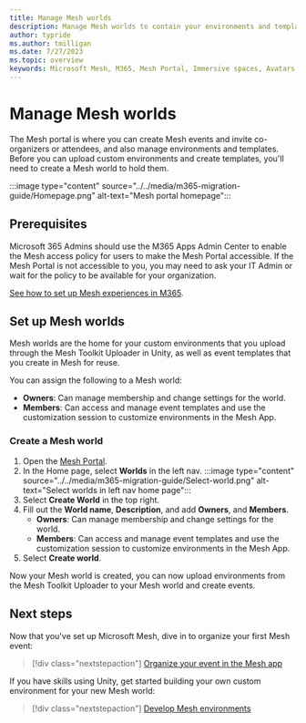 ```yaml
---
title: Manage Mesh worlds
description: Manage Mesh worlds to contain your environments and templates.
author: typride
ms.author: tmilligan
ms.date: 7/27/2023
ms.topic: overview
keywords: Microsoft Mesh, M365, Mesh Portal, Immersive spaces, Avatars, getting started, documentation, features
---
```


# Manage Mesh worlds

The Mesh portal is where you can create Mesh events and invite co-organizers or attendees, and also manage environments and templates.  Before you can upload custom environments and create templates, you'll need to create a Mesh world to hold them.

:::image type="content" source="../../media/m365-migration-guide/Homepage.png" alt-text="Mesh portal homepage":::

## Prerequisites

Microsoft 365 Admins should use the M365 Apps Admin Center to enable the Mesh access policy for users to make the Mesh Portal accessible. If the Mesh Portal is not accessible to you, you may need to ask your IT Admin or wait for the policy to be available for your organization.

[See how to set up Mesh experiences in M365](setup-m365-mesh.md).

## Set up Mesh worlds

Mesh worlds are the home for your custom environments that you upload through the Mesh Toolkit Uploader in Unity, as well as event templates that you create in Mesh for reuse.

You can assign the following to a Mesh world:

- **Owners**: Can manage membership and change settings for the world.
- **Members**: Can access and manage event templates and use the customization session to customize environments in the Mesh App.

### Create a Mesh world

1. Open the [Mesh Portal](https://portal.mesh.microsoft.com/).
1. In the Home page, select **Worlds** in the left nav.
    :::image type="content" source="../../media/m365-migration-guide/Select-world.png" alt-text="Select worlds in left nav home page":::
1. Select **Create World** in the top right.
1. Fill out the **World name**, **Description**, and add **Owners**, and **Members**.
    - **Owners**: Can manage membership and change settings for the world.
    - **Members**: Can access and manage event templates and use the customization session to customize environments in the Mesh App.
1. Select **Create world**.

Now your Mesh world is created, you can now upload environments from the Mesh Toolkit Uploader to your Mesh world and create events.

## Next steps

Now that you've set up Microsoft Mesh, dive in to organize your first Mesh event:

   > [!div class="nextstepaction"]
   > [Organize your event in the Mesh app](../../events-guide/events-overview.md)

If you have skills using Unity, get started building your own custom environment for your new Mesh world:

   > [!div class="nextstepaction"]
   > [Develop Mesh environments](../../develop/development-overview.md)